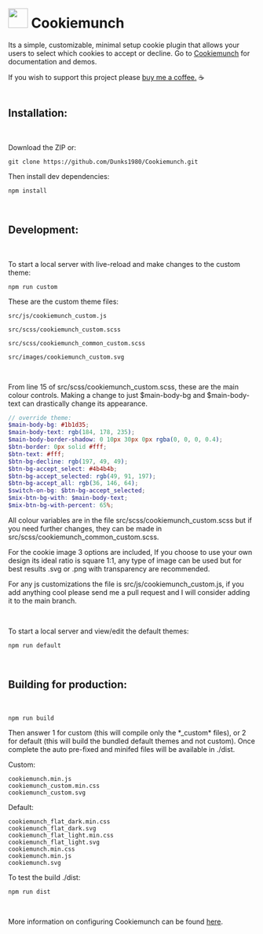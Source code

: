 # <img src="https://unpkg.com/@dunks1980/cookiemunch/cookiemunch.svg?v=2" width="40"> Cookiemunch

Its a simple, customizable, minimal setup cookie plugin that allows your users to select which cookies to accept or decline. Go to [Cookiemunch](https://cookiemunch.dunks1980.com/) for documentation and demos.
<br />

If you wish to support this project please [buy me a coffee.](https://www.buymeacoffee.com/dunks1980) ☕
<br />
<br />

## Installation:

<br />

Download the ZIP or:
```
git clone https://github.com/Dunks1980/Cookiemunch.git
```
Then install dev dependencies:
```
npm install
```
<br />

## Development:
<br />

To start a local server with live-reload and make changes to the custom theme:
```
npm run custom
```
These are the custom theme files:

```
src/js/cookiemunch_custom.js

src/scss/cookiemunch_custom.scss

src/scss/cookiemunch_common_custom.scss

src/images/cookiemunch_custom.svg
```
<br />

From line 15 of src/scss/cookiemunch_custom.scss, these are the main colour controls. Making a change to just $main-body-bg and $main-body-text can drastically change its appearance.
```scss
// override theme:
$main-body-bg: #1b1d35;
$main-body-text: rgb(184, 178, 235);
$main-body-border-shadow: 0 10px 30px 0px rgba(0, 0, 0, 0.4);
$btn-border: 0px solid #fff;
$btn-text: #fff;
$btn-bg-decline: rgb(197, 49, 49);
$btn-bg-accept_select: #4b4b4b;
$btn-bg-accept_selected: rgb(49, 91, 197);
$btn-bg-accept_all: rgb(36, 146, 64);
$switch-on-bg: $btn-bg-accept_selected; 
$mix-btn-bg-with: $main-body-text;
$mix-btn-bg-with-percent: 65%;
```
All colour variables are in the file src/scss/cookiemunch_custom.scss but if you need further changes, they can be made in src/scss/cookiemunch_common_custom.scss.<br />

For the cookie image 3 options are included, If you choose to use your own design its ideal ratio is square 1:1, any type of image can be used but for best results .svg or .png with transparency are recommended.<br />

For any js customizations the file is src/js/cookiemunch_custom.js, if you add anything cool please send me a pull request and I will consider adding it to the main branch.

<br />

To start a local server and view/edit the default themes:
```
npm run default
```

<br />

## Building for production:
<br />

```
npm run build
```
Then answer 1 for custom (this will compile only the \*_custom\* files), or 2 for default (this will build the bundled default themes and not custom). Once complete the auto pre-fixed and minifed files will be available in ./dist. <br/>

Custom:
```
cookiemunch.min.js
cookiemunch_custom.min.css
cookiemunch_custom.svg
```
Default:
```
cookiemunch_flat_dark.min.css
cookiemunch_flat_dark.svg
cookiemunch_flat_light.min.css
cookiemunch_flat_light.svg
cookiemunch.min.css
cookiemunch.min.js
cookiemunch.svg
```

To test the build ./dist:
```
npm run dist
```
<br />

More information on configuring Cookiemunch can be found <a href="https://cookiemunch.dunks1980.com/">here</a>. 
